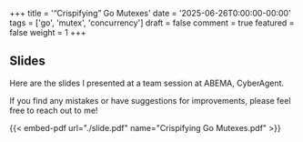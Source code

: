 +++
title = '“Crispifying” Go Mutexes'
date = '2025-06-26T0:00:00-00:00'
tags = ['go', 'mutex', 'concurrency']
draft = false
comment = true
featured = false
weight = 1
+++

## Slides

Here are the slides I presented at a team session at ABEMA, CyberAgent.

If you find any mistakes or have suggestions for improvements, please feel free to reach out to me!

{{< embed-pdf url="./slide.pdf" name="Crispifying Go Mutexes.pdf" >}}
